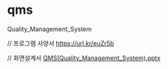 # qms
Quality_Management_System 

// 프로그램 사양서
https://url.kr/euZr5b

// 화면설계서
[QMS(Quality_Management_System).pptx](https://github.com/user-attachments/files/15984143/QMS.Quality_Management_System.pptx)
